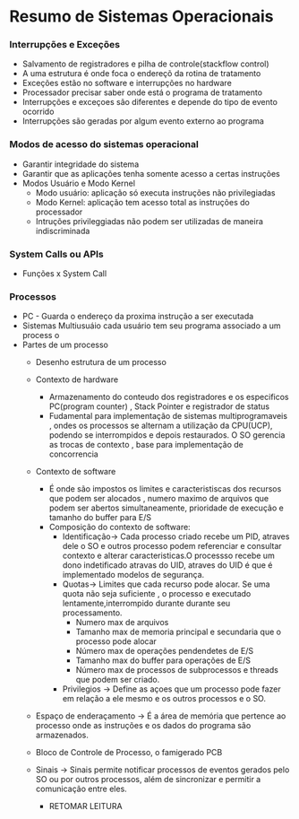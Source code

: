 # Resumo de Sistemas Operacionais 

### Interrupções e Exceções 
 * Salvamento de registradores e pilha de controle(stackflow control)	
 * A uma estrutura é onde foca o endereçõ da rotina de tratamento  
 * Exceções estão no software e interrupções no hardware  
 * Processador precisar saber onde está o programa de tratamento 
 * Interrupções e exceçoes são diferentes e depende do tipo de evento ocorrido  
 * Interrupções são geradas por algum evento externo ao programa 

### Modos de acesso do sistemas operacional 
* Garantir integridade do sistema 
* Garantir que as aplicações tenha somente acesso a certas instruções  
* Modos Usuário e Modo Kernel 
	* Modo usuário: aplicação só executa instruções não privilegiadas 
	* Modo Kernel: aplicação tem acesso total as instruções do processador 
	* Intruções privileggiadas não podem ser utilizadas de maneira indiscriminada 
 
### System Calls ou APIs 
  * Funções x System Call 
       
### Processos  
  * PC - Guarda o endereço da proxima instrução a ser executada  
  * Sistemas Multiusuáio cada usuário tem seu programa associado a um process o
  * Partes de um processo
	* Desenho estrutura de um processo 
		<Inserir desenho> 
	* Contexto de hardware 
		* Armazenamento do conteudo dos registradores e os especificos  PC(program counter) , Stack Pointer e registrador de status 
		* Fudamental para implementação de sistemas multiprogramaveis , ondes os processos se alternam a utilização da CPU(UCP), 
		podendo se interrompidos e depois restaurados. O SO gerencia as trocas de contexto , base para implementação de concorrencia 
	* Contexto de software 
		* É onde são impostos os limites e caracteristiscas dos recursos que podem ser alocados , numero maximo  de arquivos que podem ser 
		  abertos  simultaneamente, prioridade de execução  e tamanho do buffer para E/S 
		* Composição do contexto de software: 
			* Identificação-> Cada processo criado recebe um PID, atraves dele  o SO e outros processo podem referenciar e consultar contexto e 
			  alterar caracteristicas.O processso recebe um dono indetificado atravas do UID, atraves do UID é que é implementado modelos de segurança.  
			* Quotas-> Limites que cada recurso pode alocar. Se  uma quota não seja suficiente , o processo e executado lentamente,interrompido durante 
			  durante seu processamento.
				* Numero max de arquivos  
				* Tamanho max de memoria principal e secundaria que o processo pode alocar  
				* Número max de operações pendendetes de E/S				
				* Tamanho max do buffer para operações  de E/S
				* Número max de processos de subprocessos e threads que podem ser criado.
			* Privilegios -> Define as açoes que um processo pode fazer em relação  a ele mesmo e os outros processos  e o SO.
	* Espaço de enderaçamento -> É a área de memória que pertence ao processo onde as instruções e os dados do programa são armazenados.
		
	* Bloco de Controle  de Processo, o famigerado PCB  
		<Inserir Desenho do PCB>												
	* Sinais -> Sinais permite notificar processos de eventos gerados pelo SO ou por outros processos, além de sincronizar e permitir a comunicação entre eles.
	 	* RETOMAR LEITURA 

